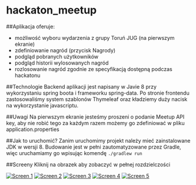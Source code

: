 hackaton_meetup
===============

##Aplikacja oferuje:
- możliwość wyboru wydarzenia z grupy Toruń JUG (na pierwszym ekranie)
- zdefiniowanie nagród (przycisk Nagrody)
- podgląd pobranych użytkowników
- podgląd historii wylosowanych nagród
- rozlosowanie nagród zgodnie ze specyfikacją dostępną podczas hackatonu

##Technologie
Backend aplikacji jest napisany w Javie 8 przy wykorzystaniu spring boota i frameworku spring-data. Po stronie frontendu zastosowaliśmy system szablonów Thymeleaf oraz kładziemy duży nacisk na wykorzystanie javascriptu.

##Uwagi
Na pierwszym ekranie jesteśmy proszeni o podanie Meetup API key, aby nie robić tego za każdym razem możemy go zdefiniować w pliku application.properties

##Jak to uruchomić?
Zanim uruchomimy projekt należy mieć zainstalowane JDK w wersji 8. Budowanie jest w pełni zautomatyzowane przez Gradle, więc uruchamiamy go wpisując komendę
  `./gradlew run`

##Screeny
Kliknij na obrazek aby zobaczyć w pełnej rozdzielczości

[![Screen 1](http://i.imgur.com/A9rCbOPs.jpg)](http://i.imgur.com/A9rCbOP.png)
[![Screen 2](http://i.imgur.com/m3xjIg9s.jpg)](http://i.imgur.com/m3xjIg9.jpg)
[![Screen 3](http://i.imgur.com/73vXIJBs.jpg)](http://i.imgur.com/73vXIJB.jpg)
[![Screen 4](http://i.imgur.com/IFFs4xbs.jpg)](http://i.imgur.com/IFFs4xb.jpg)
[![Screen 5](http://i.imgur.com/dcGverms.jpg)](http://i.imgur.com/dcGverm.jpg)
